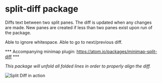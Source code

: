 # split-diff package

Diffs text between two split panes. The diff is updated when any changes are made. New panes are created if less than two panes exist upon run of the package.

Able to ignore whitespace. Able to go to next/previous diff.

\*\*\* Accompanying minimap plugin: https://atom.io/packages/minimap-split-diff \*\*\*

*This package will unfold all folded lines in order to properly align the diff.*

![Split Diff in action](https://github.com/mupchrch/split-diff/raw/master/demo.gif)
